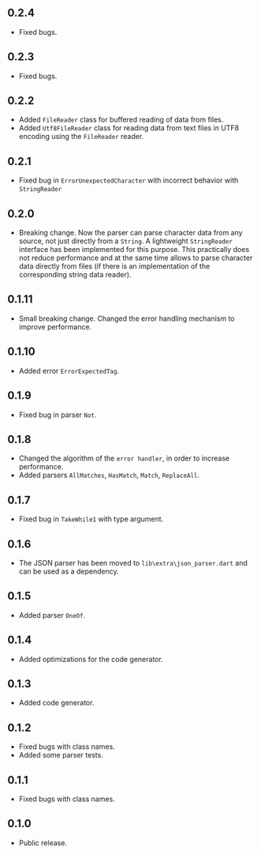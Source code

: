 ## 0.2.4

- Fixed bugs.

## 0.2.3

- Fixed bugs.

## 0.2.2

- Added `FileReader` class for buffered reading of data from files.
- Added `Utf8FileReader` class for reading data from text files in UTF8 encoding using the `FileReader` reader.

## 0.2.1

- Fixed bug in `ErrorUnexpectedCharacter` with incorrect behavior with `StringReader`

## 0.2.0

- Breaking change. Now the parser can parse character data from any source, not just directly from a `String`. A lightweight `StringReader` interface has been implemented for this purpose. This practically does not reduce performance and at the same time allows to parse character data directly from files (if there is an implementation of the corresponding string data reader).

## 0.1.11

- Small breaking change. Changed the error handling mechanism to improve performance.

## 0.1.10

- Added error `ErrorExpectedTag`.

## 0.1.9

- Fixed bug in parser `Not`.

## 0.1.8

- Changed the algorithm of the `error handler`, in order to increase performance.
- Added parsers `AllMatches`, `HasMatch`, `Match`, `ReplaceAll`.

## 0.1.7

- Fixed bug in `TakeWhile1` with type argument.

## 0.1.6

- The JSON parser has been moved to `lib\extra\json_parser.dart` and can be used as a dependency.

## 0.1.5

- Added parser `OneOf`.

## 0.1.4

- Added optimizations for the code generator.

## 0.1.3

- Added code generator.

## 0.1.2

- Fixed bugs with class names.
- Added some parser tests.

## 0.1.1

- Fixed bugs with class names.

## 0.1.0

- Public release.
